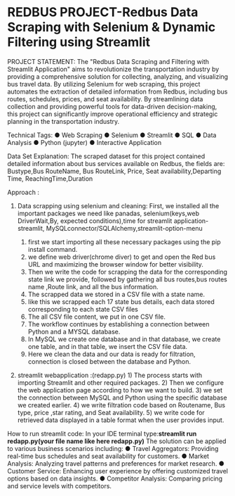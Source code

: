 # REDBUS PROJECT-Redbus Data Scraping with Selenium & Dynamic Filtering using Streamlit

PROJECT STATEMENT:
The "Redbus Data Scraping and Filtering with Streamlit Application" aims to revolutionize the transportation industry by providing a comprehensive solution for collecting, 
analyzing, and visualizing bus travel data. By utilizing Selenium for web scraping, this project automates the extraction of detailed information from Redbus, including bus routes, 
schedules, prices, and seat availability. By streamlining data collection and providing powerful tools for data-driven decision-making, 
this project can significantly improve operational efficiency and strategic planning in the transportation industry.


Technical Tags:
●	Web Scraping
●	Selenium
●	Streamlit
●	SQL
●	Data Analysis
●	Python (jupyter)
●	Interactive Application

Data Set Explanation:
   The scraped dataset for this project contained detailed information about bus services available on Redbus, the fields are:
   Bustype,Bus RouteName, Bus RouteLink, Price, Seat availability,Departing Time, ReachingTime,Duration 

Approach :
1) Data scrapping using selenium and cleaning:
    First, we installed all the important packages we need like panadas, selenium(keys,web DriverWait,By, expected conditions),time
    for streamlit application-streamlit, MySQLconnector/SQLAlchemy,streamlit-option-menu 
     1) first we start importing all these necessary packages using the pip install command.
     2) we define web driver(chrome diver) to get and open the Red bus URL and maximizing the browser window for better visibility.
     3) Then we write the code for scrapping the data for the corresponding state link we provide, followed by gathering all bus routes,bus routes name ,Route link,
        and all the bus information.
     4) The scrapped data we stored in a CSV file with a state name.
     5) like this we scrapped each 17 state bus details, each data stored corresponding to each state CSV files
     6) The all CSV file content, we put in one CSV file.
     7) The workflow continues by establishing a connection between Python and a MYSQL database.
     8) In MySQL we create one database and in that database, we create one table, and in that table, we insert the CSV file data.
     9) Here we clean the data and our data is ready for filtration, connection is closed between the database and Python.
           
2) streamlit webapplication :(redapp.py)
       1) The process starts with importing Streamlit and other required packages.
       2) Then we configure the web application page according to how we want to build.
       3) we set the connection between MySQL and Python using the specific database we created earlier. 
       4) we write filtration code based on Routename, Bus type, price ,star rating, and Seat availability.
       5) we write code for retrieved data displayed in a table format when the user provides input.
   
How to run streamlit code:
      In your IDE terminal type:**streamlit run redapp.py(your file name like here redapp.py)**
The solution can be applied to various business scenarios including:
●	Travel Aggregators: Providing real-time bus schedules and seat availability for customers.
●	Market Analysis: Analyzing travel patterns and preferences for market research.
●	Customer Service: Enhancing user experience by offering customized travel options based on data insights.
●	Competitor Analysis: Comparing pricing and service levels with competitors.
